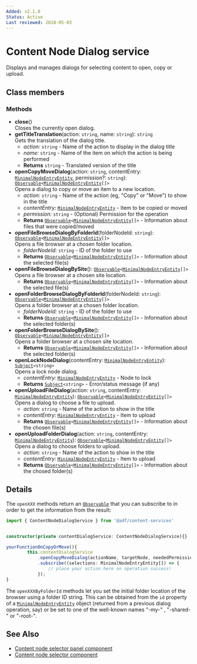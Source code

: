 ```yaml
---
Added: v2.1.0
Status: Active
Last reviewed: 2018-05-03
---
```


# Content Node Dialog service

Displays and manages dialogs for selecting content to open, copy or upload.

## Class members

### Methods

-   **close**()<br/>
    Closes the currently open dialog.
-   **getTitleTranslation**(action: `string`, name: `string`): `string`<br/>
    Gets the translation of the dialog title.
    -   _action:_ `string`  - Name of the action to display in the dialog title
    -   _name:_ `string`  - Name of the item on which the action is being performed
    -   **Returns** `string` - Translated version of the title
-   **openCopyMoveDialog**(action: `string`, contentEntry: [`MinimalNodeEntryEntity`](../content-services/document-library.model.md), permission?: `string`): [`Observable`](http://reactivex.io/documentation/observable.html)`<`[`MinimalNodeEntryEntity`](../content-services/document-library.model.md)`[]>`<br/>
    Opens a dialog to copy or move an item to a new location.
    -   _action:_ `string`  - Name of the action (eg, "Copy" or "Move") to show in the title
    -   _contentEntry:_ [`MinimalNodeEntryEntity`](../content-services/document-library.model.md)  - Item to be copied or moved
    -   _permission:_ `string`  - (Optional) Permission for the operation
    -   **Returns** [`Observable`](http://reactivex.io/documentation/observable.html)`<`[`MinimalNodeEntryEntity`](../content-services/document-library.model.md)`[]>` - Information about files that were copied/moved
-   **openFileBrowseDialogByFolderId**(folderNodeId: `string`): [`Observable`](http://reactivex.io/documentation/observable.html)`<`[`MinimalNodeEntryEntity`](../content-services/document-library.model.md)`[]>`<br/>
    Opens a file browser at a chosen folder location.
    -   _folderNodeId:_ `string`  - ID of the folder to use
    -   **Returns** [`Observable`](http://reactivex.io/documentation/observable.html)`<`[`MinimalNodeEntryEntity`](../content-services/document-library.model.md)`[]>` - Information about the selected file(s)
-   **openFileBrowseDialogBySite**(): [`Observable`](http://reactivex.io/documentation/observable.html)`<`[`MinimalNodeEntryEntity`](../content-services/document-library.model.md)`[]>`<br/>
    Opens a file browser at a chosen site location.
    -   **Returns** [`Observable`](http://reactivex.io/documentation/observable.html)`<`[`MinimalNodeEntryEntity`](../content-services/document-library.model.md)`[]>` - Information about the selected file(s)
-   **openFolderBrowseDialogByFolderId**(folderNodeId: `string`): [`Observable`](http://reactivex.io/documentation/observable.html)`<`[`MinimalNodeEntryEntity`](../content-services/document-library.model.md)`[]>`<br/>
    Opens a folder browser at a chosen folder location.
    -   _folderNodeId:_ `string`  - ID of the folder to use
    -   **Returns** [`Observable`](http://reactivex.io/documentation/observable.html)`<`[`MinimalNodeEntryEntity`](../content-services/document-library.model.md)`[]>` - Information about the selected folder(s)
-   **openFolderBrowseDialogBySite**(): [`Observable`](http://reactivex.io/documentation/observable.html)`<`[`MinimalNodeEntryEntity`](../content-services/document-library.model.md)`[]>`<br/>
    Opens a folder browser at a chosen site location.
    -   **Returns** [`Observable`](http://reactivex.io/documentation/observable.html)`<`[`MinimalNodeEntryEntity`](../content-services/document-library.model.md)`[]>` - Information about the selected folder(s)
-   **openLockNodeDialog**(contentEntry: [`MinimalNodeEntryEntity`](../content-services/document-library.model.md)): [`Subject`](http://reactivex.io/documentation/subject.html)`<string>`<br/>
    Opens a lock node dialog.
    -   _contentEntry:_ [`MinimalNodeEntryEntity`](../content-services/document-library.model.md)  - Node to lock
    -   **Returns** [`Subject`](http://reactivex.io/documentation/subject.html)`<string>` - Error/status message (if any)
-   **openUploadFileDialog**(action: `string`, contentEntry: [`MinimalNodeEntryEntity`](../content-services/document-library.model.md)): [`Observable`](http://reactivex.io/documentation/observable.html)`<`[`MinimalNodeEntryEntity`](../content-services/document-library.model.md)`[]>`<br/>
    Opens a dialog to choose a file to upload.
    -   _action:_ `string`  - Name of the action to show in the title
    -   _contentEntry:_ [`MinimalNodeEntryEntity`](../content-services/document-library.model.md)  - Item to upload
    -   **Returns** [`Observable`](http://reactivex.io/documentation/observable.html)`<`[`MinimalNodeEntryEntity`](../content-services/document-library.model.md)`[]>` - Information about the chosen file(s)
-   **openUploadFolderDialog**(action: `string`, contentEntry: [`MinimalNodeEntryEntity`](../content-services/document-library.model.md)): [`Observable`](http://reactivex.io/documentation/observable.html)`<`[`MinimalNodeEntryEntity`](../content-services/document-library.model.md)`[]>`<br/>
    Opens a dialog to choose folders to upload.
    -   _action:_ `string`  - Name of the action to show in the title
    -   _contentEntry:_ [`MinimalNodeEntryEntity`](../content-services/document-library.model.md)  - Item to upload
    -   **Returns** [`Observable`](http://reactivex.io/documentation/observable.html)`<`[`MinimalNodeEntryEntity`](../content-services/document-library.model.md)`[]>` - Information about the chosed folder(s)

## Details

The `openXXX` methods return an 
[`Observable`](http://reactivex.io/documentation/observable.html) that you can subscribe
to in order to get the information from the result:

```ts
import { ContentNodeDialogService } from '@adf/content-services'


constructor(private contentDialogService: ContentNodeDialogService){}

yourFunctionOnCopyOrMove(){
        this.contentDialogService
            .openCopyMoveDialog(actionName, targetNode, neededPermissionForAction)
            .subscribe((selections: MinimalNodeEntryEntity[]) => {
                // place your action here on operation success!
            });
}
```

The `openXXXByFolderId` methods let you set the initial folder location of the browser
using a folder ID string. This can be obtained from the `id` property of a
[`MinimalNodeEntryEntity`](../content-services/document-library.model.md) object (returned from a previous
dialog operation, say) or be set to one of the well-known names "-my-" , "-shared-" or
"-root-".

## See Also

-   [Content node selector panel component](content-node-selector-panel.component.md)
-   [Content node selector component](content-node-selector.component.md)
